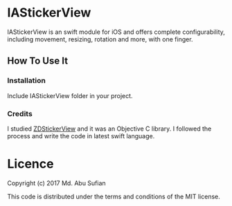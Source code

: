 # IAStickerView
IAStickerView is an swift module for iOS and offers complete configurability, including movement, resizing, rotation and more, with one finger.


How To Use It
-------------

### Installation

Include IAStickerView folder in your project.

### Credits

I studied [ZDStickerView](https://github.com/zedoul/ZDStickerView) and it was an Objective C library. I followed the process and write the code in latest swift language.


Licence
========
Copyright (c) 2017 Md. Abu Sufian

This code is distributed under the terms and conditions of the MIT license.
